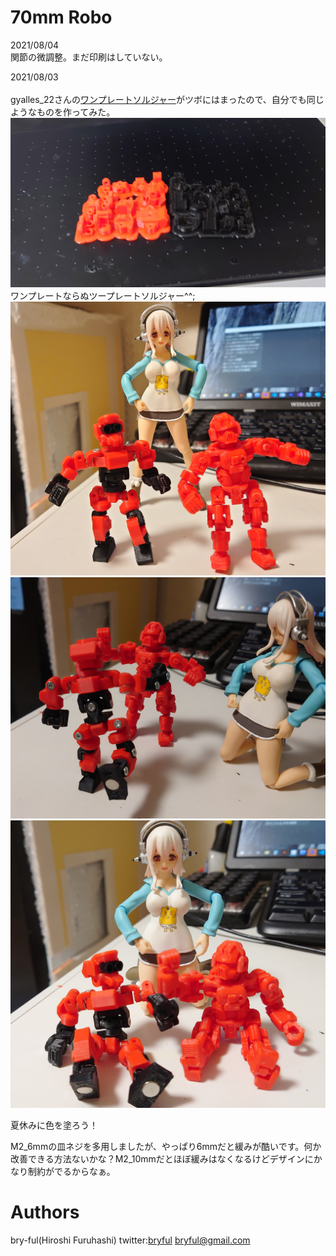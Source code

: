 ﻿# 70mm Robo

2021/08/04<br>
関節の微調整。まだ印刷はしていない。<br>

2021/08/03<br>
<br>
gyalles_22さんの[ワンプレートソルジャー](https://gyalles22.booth.pm/)がツボにはまったので、自分でも同じようなものを作ってみた。
![70mmRobo_1.jpg](70mmRobo_1.jpg)<br>
ワンプレートならぬツープレートソルジャー^^;<br>
![70mmRobo_2.jpg](70mmRobo_2.jpg)<br>
![70mmRobo_3.jpg](70mmRobo_3.jpg)<br>
![70mmRobo_4.jpg](70mmRobo_4.jpg)<br>

夏休みに色を塗ろう！<br>

M2_6mmの皿ネジを多用しましたが、やっぱり6mmだと緩みが酷いです。何か改善できる方法ないかな？M2_10mmだとほぼ緩みはなくなるけどデザインにかなり制約がでるからなぁ。



# Authors

bry-ful(Hiroshi Furuhashi)
twitter:[bryful](https://twitter.com/bryful)
bryful@gmail.com


